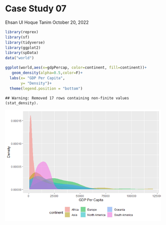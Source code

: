 Case Study 07
================
Ehsan Ul Hoque Tanim
October 20, 2022

``` r
library(reprex)
library(sf)
library(tidyverse)
library(ggplot2)
library(spData)
data("world")
```

``` r
ggplot(world,aes(x=gdpPercap, color=continent, fill=continent))+
   geom_density(alpha=0.5,color=F)+
  labs(x= "GDP Per Capita",
       y= "Density")+
  theme(legend.position = "bottom")
```

    ## Warning: Removed 17 rows containing non-finite values (stat_density).

![](case_study_07_files/figure-gfm/unnamed-chunk-2-1.png)<!-- -->
